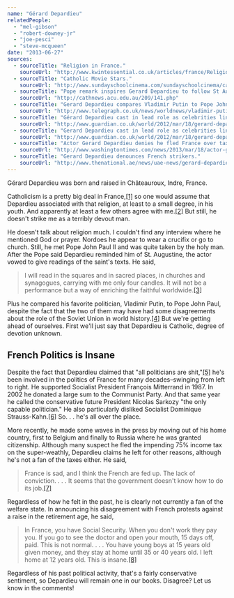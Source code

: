 ```yaml
---
name: "Gérard Depardieu"
relatedPeople:
  - "mel-gibson"
  - "robert-downey-jr"
  - "joe-pesci"
  - "steve-mcqueen"
date: "2013-06-27"
sources:
  - sourceTitle: "Religion in France."
    sourceUrl: "http://www.kwintessential.co.uk/articles/france/Religion-in-France/565"
  - sourceTitle: "Catholic Movie Stars."
    sourceUrl: "http://www.sundayschoolcinema.com/sundayschoolcinema/catholicmoviestars/"
  - sourceTitle: "Pope remark inspires Gerard Depardieu to follow St Augustine."
    sourceUrl: "http://cathnews.acu.edu.au/209/141.php"
  - sourceTitle: "Gerard Depardieu compares Vladimir Putin to Pope John Paul II."
    sourceUrl: "http://www.telegraph.co.uk/news/worldnews/vladimir-putin/10065789/Gerard-Depardieu-compares-Vladimir-Putin-to-Pope-John-Paul-II.html"
  - sourceTitle: "Gérard Depardieu cast in lead role as celebrities line up behind Sarkozy."
    sourceUrl: "http://www.guardian.co.uk/world/2012/mar/18/gerard-depardieu-celebrities-backing-sarkozy"
  - sourceTitle: "Gerard Depardieu cast in lead role as celebrities line up behind Sarkozy."
    sourceUrl: "http://www.guardian.co.uk/world/2012/mar/18/gerard-depardieu-celebrities-backing-sarkozy"
  - sourceTitle: "Actor Gerard Depardieu denies he fled France over taxes."
    sourceUrl: "http://www.washingtontimes.com/news/2013/mar/18/actor-gerard-depardieu-denies-he-fled-france-over-/"
  - sourceTitle: "Gerard Depardieu denounces French strikers."
    sourceUrl: "http://www.thenational.ae/news/uae-news/gerard-depardieu-denounces-french-strikers"
---
```


Gérard Depardieu was born and raised in Châteauroux, Indre, France.

Catholicism is a pretty big deal in France,<a class="source-citation" href="http://www.kwintessential.co.uk/articles/france/Religion-in-France/565" title="Religion in France.">[1]</a> so one would assume that Depardieu associated with that religion, at least to a small degree, in his youth. And apparently at least a few others agree with me.<a class="source-citation" href="http://www.sundayschoolcinema.com/sundayschoolcinema/catholicmoviestars/" title="Catholic Movie Stars.">[2]</a> But still, he doesn't strike me as a terribly devout man.

He doesn't talk about religion much. I couldn't find any interview where he mentioned God or prayer. Nordoes he appear to wear a crucifix or go to church. Still, he met Pope John Paul II and was quite taken by the holy man. After the Pope said Depardieu reminded him of St. Augustine, the actor vowed to give readings of the saint's texts. He said,

>I will read in the squares and in sacred places, in churches and synagogues, carrying with me only four candles. It will not be a performance but a way of enriching the faithful worldwide.<a class="source-citation" href="http://cathnews.acu.edu.au/209/141.php" title="Pope remark inspires Gerard Depardieu to follow St Augustine.">[3]</a>

Plus he compared his favorite politician, Vladimir Putin, to Pope John Paul, despite the fact that the two of them may have had some disagreements about the role of the Soviet Union in world history.<a class="source-citation" href="http://www.telegraph.co.uk/news/worldnews/vladimir-putin/10065789/Gerard-Depardieu-compares-Vladimir-Putin-to-Pope-John-Paul-II.html" title="Gerard Depardieu compares Vladimir Putin to Pope John Paul II.">[4]</a> But we're getting ahead of ourselves. First we'll just say that Depardieu is Catholic, degree of devotion unknown.


## French Politics is Insane

Despite the fact that Depardieu claimed that "all politicians are shit,"<a class="source-citation" href="http://www.guardian.co.uk/world/2012/mar/18/gerard-depardieu-celebrities-backing-sarkozy" title="Gérard Depardieu cast in lead role as celebrities line up behind Sarkozy.">[5]</a> he's been involved in the politics of France for many decades–swinging from left to right. He supported Socialist President François Mitterrand in 1987. In 2002 he donated a large sum to the Communist Party. And that same year he called the conservative future President Nicolas Sarkozy "the only capable politician." He also particularly disliked Socialist Dominique Strauss-Kahn.<a class="source-citation" href="http://www.guardian.co.uk/world/2012/mar/18/gerard-depardieu-celebrities-backing-sarkozy" title="Gerard Depardieu cast in lead role as celebrities line up behind Sarkozy.">[6]</a> So. . . he's all over the place.

More recently, he made some waves in the press by moving out of his home country, first to Belgium and finally to Russia where he was granted citizenship. Although many suspect he fled the impending 75% income tax on the super-weathly, Depardieu claims he left for other reasons, although he's not a fan of the taxes either. He said,

>France is sad, and I think the French are fed up. The lack of conviction. . . . It seems that the government doesn't know how to do its job.<a class="source-citation" href="http://www.washingtontimes.com/news/2013/mar/18/actor-gerard-depardieu-denies-he-fled-france-over-/" title="Actor Gerard Depardieu denies he fled France over taxes.">[7]</a>

Regardless of how he felt in the past, he is clearly not currently a fan of the welfare state. In announcing his disagreement with French protests against a raise in the retirement age, he said,

>In France, you have Social Security. When you don't work they pay you. If you go to see the doctor and open your mouth, 15 days off, paid. This is not normal. . . . You have young boys at 15 years old given money, and they stay at home until 35 or 40 years old. I left home at 12 years old. This is insane.<a class="source-citation" href="http://www.thenational.ae/news/uae-news/gerard-depardieu-denounces-french-strikers" title="Gerard Depardieu denounces French strikers.">[8]</a>

Regardless of his past political activity, that's a fairly conservative sentiment, so Depardieu will remain one in our books. Disagree? Let us know in the comments!